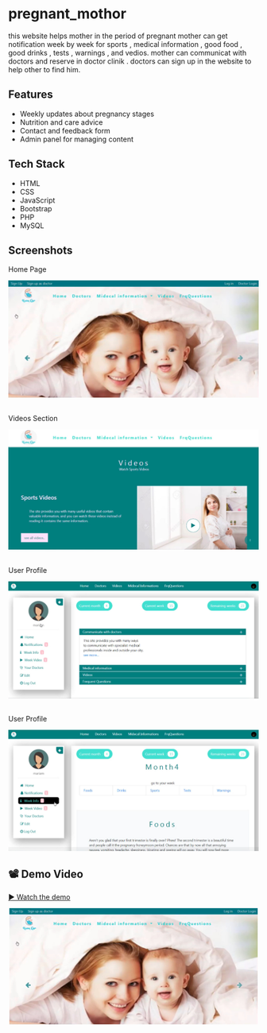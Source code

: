# pregnant_mothor
this website helps mother in the period of pregnant 
mother can get notification week by week for sports , medical information , good food , good drinks , tests , warnings , and vedios.
mother can communicat with doctors and reserve in doctor clinik .
doctors can sign up in the website to help other to find him. 

## Features
- Weekly updates about pregnancy stages
- Nutrition and care advice
- Contact and feedback form
- Admin panel for managing content

## Tech Stack
- HTML
- CSS
- JavaScript
- Bootstrap
- PHP
- MySQL

## Screenshots
Home Page

![Home Page](https://raw.githubusercontent.com/Ahmed2020Ebrahim/my_portfolio/refs/heads/master/assets/assets/projects/pregnant_mom/1.jpg)

##

Videos Section

![Videos Section](https://raw.githubusercontent.com/Ahmed2020Ebrahim/my_portfolio/refs/heads/master/assets/assets/projects/pregnant_mom/2.jpg)

##

User Profile

![User Profile](https://raw.githubusercontent.com/Ahmed2020Ebrahim/my_portfolio/refs/heads/master/assets/assets/projects/pregnant_mom/4.jpg)

##

User Profile

![User Profile](https://raw.githubusercontent.com/Ahmed2020Ebrahim/my_portfolio/refs/heads/master/assets/assets/projects/pregnant_mom/6.jpg)

##


## 📽️ Demo Video

[▶️ Watch the demo](https://drive.google.com/file/d/10_GXXhKwAx-oBMXivJaWEFAuLXNJoMY5/view?usp=sharing)

<p align="center">
  <a href="https://drive.google.com/file/d/10_GXXhKwAx-oBMXivJaWEFAuLXNJoMY5/view?usp=sharing" target="_blank">
    <img src="https://raw.githubusercontent.com/Ahmed2020Ebrahim/my_portfolio/refs/heads/master/assets/assets/projects/pregnant_mom/1.jpg" alt="Demo Video" width="500"/>
  </a>
</p>

